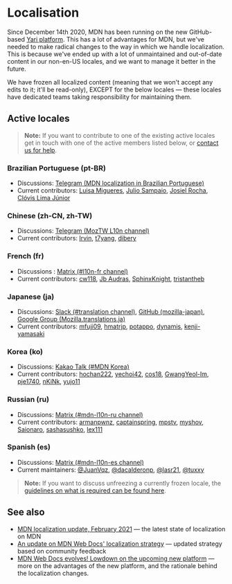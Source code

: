 # Localisation

Since December 14th 2020, MDN has been running on the new GitHub-based [Yari platform](https://github.com/mdn/yari). This has a lot of advantages for MDN, but we've needed to make radical changes to the way in which we handle localization. This is because we've ended up with a lot of unmaintained and out-of-date content in our non-en-US locales, and we want to manage it better in the future.

We have frozen all localized content (meaning that we won't accept any edits to it; it'll be read-only), EXCEPT for the below locales — these locales have dedicated teams taking responsibility for maintaining them.

## Active locales

> **Note:** If you want to contribute to one of the existing active locales get in touch with one of the active members listed below, or [contact us for help](/en-US/docs/MDN/Contribute/Getting_started#step_4_ask_for_help).

### Brazilian Portuguese (pt-BR)

- Discussions: [Telegram (MDN localization in Brazilian Portuguese)](https://t.me/mdn_l10n_pt_br)
- Current contributors: [Luisa Migueres](https://github.com/lumigueres), [Julio Sampaio](https://github.com/juliosampaio), [Josiel Rocha](https://github.com/josielrocha), [Clóvis Lima Júnior](https://github.com/clovislima)

### Chinese (zh-CN, zh-TW)

- Discussions: [Telegram (MozTW L10n channel)](https://moztw.org/community/telegram/)
- Current contributors: [Irvin](https://github.com/irvin), [t7yang](https://github.com/t7yang), [dibery](https://github.com/dibery)

### French (fr)

- Discussions : [Matrix (#l10n-fr channel)](https://chat.mozilla.org/#/room/#l10n-fr:mozilla.org)
- Current contributors: [cw118](https://github.com/cw118), [Jb Audras](https://github.com/audrasjb), [SphinxKnight](https://github.com/SphinxKnight), [tristantheb](https://github.com/tristantheb)

### Japanese (ja)

- Discussions: [Slack (#translation channel)](https://mozillajp.slack.com/), [GitHub (mozilla-japan)](https://github.com/mozilla-japan/translation), [Google Group (Mozilla.translations.ja)](https://groups.google.com/forum/#!forum/mozilla-translations-ja)
- Current contributors: [mfuji09](https://github.com/mfuji09), [hmatrjp](https://github.com/hmatrjp), [potappo](https://github.com/potappo), [dynamis](https://github.com/dynamis), [kenji-yamasaki](https://github.com/kenji-yamasaki)

### Korea (ko)

- Discussions: [Kakao Talk (#MDN Korea)](https://open.kakao.com/o/gdfG288c)
- Current contributors: [hochan222](https://github.com/hochan222), [yechoi42](https://github.com/yechoi42), [cos18](https://github.com/cos18), [GwangYeol-Im](https://github.com/GwangYeol-Im), [pje1740](https://github.com/pje1740), [nKiNk](https://github.com/nKiNk), [yujo11](https://github.com/yujo11)

### Russian (ru)

- Discussions: [Matrix (#mdn-l10n-ru channel)](https://chat.mozilla.org/#/room/#mdn-l10n-ru:mozilla.org)
- Current contributors: [armanpwnz](https://github.com/armanpwnz), [captainspring](https://github.com/captainspring), [mpstv](https://github.com/mpstv), [myshov](https://github.com/myshov), [Saionaro](https://github.com/Saionaro), [sashasushko](https://github.com/sashasushko), [lex111](https://github.com/lex111)

### Spanish (es)

- Discussions: [Matrix (#mdn-l10n-es channel)](https://chat.mozilla.org/#/room/#mdn-l10n-es:mozilla.org)
- Current maintainers: [@JuanVqz](https://github.com/JuanVqz), [@dacalderonp](https://github.com/dacalderonp), [@lasr21](https://github.com/lasr21), [@tuxxy](https://github.com/tuxxy)

> **Note:** If you want to discuss unfreezing a currently frozen locale, the [guidelines on what is required can be found here](https://github.com/mdn/translated-content/blob/main/PEERS_GUIDELINES.md#activating-a-locale).

## See also

- [MDN localization update, February 2021](https://hacks.mozilla.org/2021/02/mdn-localization-update-february-2021/) — the latest state of localization on MDN
- [An update on MDN Web Docs' localization strategy](https://hacks.mozilla.org/2020/12/an-update-on-mdn-web-docs-localization-strategy/) — updated strategy based on community feedback
- [MDN Web Docs evolves! Lowdown on the upcoming new platform](https://hacks.mozilla.org/2020/10/mdn-web-docs-evolves-lowdown-on-the-upcoming-new-platform/) — more on the advantages of the new platform, and the rationale behind the localization changes.

